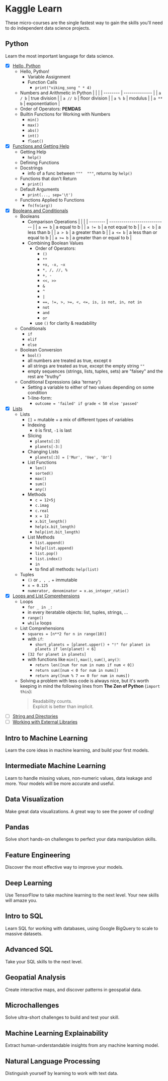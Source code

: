 # Kaggle Learn

These micro-courses are the single fastest way to gain the skills you'll need to do independent data science projects.

## Python

Learn the most important language for data science.

* [x] [Hello, Python](https://www.kaggle.com/colinmorris/hello-python)
  - Hello, Python!
    - Variable Assignment
    - Function Calls
      - `print("viking_song " * 4)`
  - Numbers and Arithmetic in Python
    |          |                |
    | -------- | -------------- |
    | `a / b`  | true division  |
    | `a // b` | floor division |
    | `a % b`  | modulus        |
    | `a ** b` | exponentiation |
  - Order of Operators: **PEMDAS**
  - Builtin Functions for Working with Numbers
    - `min()`
    - `max()`
    - `abs()`
    - `int()`
    - `float()`
* [x] [Functions and Getting Help](https://www.kaggle.com/colinmorris/functions-and-getting-help)
  - Getting Help
    - `help()`
  - Defining Functions
  - Docstrings
    - info of a func between `"""  """`, returns by `help()`
  - Functions that don't Return
    - `print()`
  - Default Arguments
    - `print(..., sep='\t')`
  - Functions Applied to Functions
    - `fn(fn(arg))`
* [x] [Booleans and Conditionals](https://www.kaggle.com/colinmorris/booleans-and-conditionals)
  - Booleans
    - Comparison Operations
      |          |                              |
      | -------- | ---------------------------- |
      | `a == b` | a equal to b                 |
      | `a != b` | a not equal to b             |
      | `a < b`  | a less than b                |
      | `a > b`  | a greater than b             |
      | `a <= b` | a less than or equal to b    |
      | `a >= b` | a greater than or equal to b |
    - Combining Boolean Values
      - Order of Operators:
        - `()`
        - `**`
        - `+x, -x, ~x`
        - `*, /, //, %`
        - `+, -`
        - `<<, >>`
        - `&`
        - `^`
        - `|`
        - `==, !=, >, >=, <, <=, is, is not, in, not in`
        - `not`
        - `and`
        - `or`
      - use `()` for clarity & readability
  - Conditionals
    - `if`
    - `elif`
    - `else`
  - Boolean Conversion
    - `bool()`
    - all numbers are treated as true, except `0`
    - all strings are treated as true, except the empty string `""`
    - empty sequences (strings, lists, tuples, sets)  are "falsey" and the rest are "truthy"
  - Conditional Expressions (aka 'ternary')
    - Setting a variable to either of two values depending on some condition
    - 1-line-form:
      - `outcome = 'failed' if grade < 50 else 'passed'`
* [x] [Lists](https://www.kaggle.com/colinmorris/lists)
  - Lists
    - `[]` + mutable + a mix of different types of variables
  	- Indexing
    	- `0` is first, `-1` is last
    - Slicing
      - `planets[:3]`
      - `planets[-3:]`
    - Changing Lists
      - `planets[:3] = ['Mur', 'Vee', 'Ur']`
    - List Functions
      - `len()`
      - `sorted()`
      - `max()`
      - `sum()`
      - `any()`
    - Methods
      - `c = 12+5j`
      - `c.imag`
      - `c.real`
      - `x = 12`
      - `x.bit_length()`
      - `help(x.bit_length)`
      - `help(int.bit_length)`
    - List Methods
      - `list.append()`
      - `help(list.append)`
      - `list.pop()`
      - `list.index()`
      - `in`
      - to find all methods: `help(list)`
  - Tuples
    - `()` or `, , ,` + immutable
    - `x = 0.125`
    - `numerator, denominator = x.as_integer_ratio()`
* [x] [Loops and List Comprehensions](https://www.kaggle.com/colinmorris/loops-and-list-comprehensions)
  - Loops
    - `for _ in _:`
  	- in every iteratable objects: list, tuples, strings, ...
  	- `range()`
  	- `while` loops
  - List Comprehensions
    - `squares = [n**2 for n in range(10)]`
  	- with `if`:
    	- `short_planets = [planet.upper() + "!" for planet in planets if len(planet) < 6]`
  	- `[32 for planet in planets]`
  	- with functions like `min()`, `max()`, `sum()`, `any()`:
    	- `return len([num for num in nums if num < 0])`
    	- `return sum([num < 0 for num in nums])`
    	- `return any([num % 7 == 0 for num in nums])`
  - Solving a problem with less code is always nice, but it's worth keeping in mind the following lines from **The Zen of Python** (`import this`):
    > Readability counts.<br>
    > Explicit is better than implicit.
* [ ] [String and Directories](https://www.kaggle.com/colinmorris/strings-and-dictionaries)
* [ ] [Working with External Libraries](https://www.kaggle.com/colinmorris/working-with-external-libraries)

## Intro to Machine Learning

Learn the core ideas in machine learning, and build your first models.

## Intermediate Machine Learning

Learn to handle missing values, non-numeric values, data leakage and more. Your models will be more accurate and useful.

## Data Visualization

Make great data visualizations. A great way to see the power of coding!

## Pandas

Solve short hands-on challenges to perfect your data manipulation skills.

## Feature Engineering

Discover the most effective way to improve your models.

## Deep Learning

Use TensorFlow to take machine learning to the next level. Your new skills will amaze you.

## Intro to SQL

Learn SQL for working with databases, using Google BigQuery to scale to massive datasets.

## Advanced SQL

Take your SQL skills to the next level.

## Geopatial Analysis

Create interactive maps, and discover patterns in geospatial data.

## Microchallenges

Solve ultra-short challenges to build and test your skill.

## Machine Learning Explainability

Extract human-understandable insights from any machine learning model.

## Natural Language Processing

Distinguish yourself by learning to work with text data.